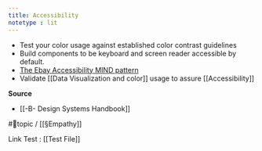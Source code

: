```yaml
---
title: Accessibility
notetype : lit
---
```


- Test your color usage against established color contrast guidelines 
- Build components to be keyboard and screen reader accessible by default. 
- [The Ebay Accessibility MIND pattern](https://ebay.gitbook.io/mindpatterns/)
- Validate [[Data Visualization and color]] usage to assure [[Accessibility]]

**Source**
- [[-B- Design Systems Handbook]]

#🌲topic / [[§Empathy]] 

Link Test : [[Test File]]